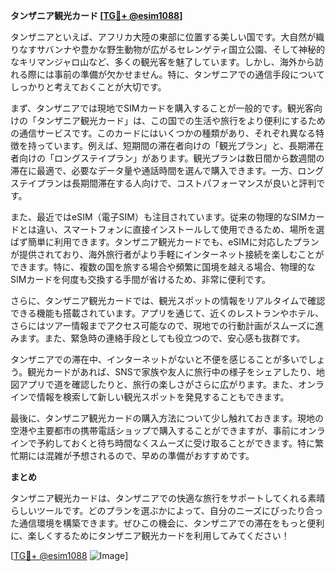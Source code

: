 **タンザニア観光カード [[TG💪+ @esim1088](https://t.me/s/esim1088)]**

タンザニアといえば、アフリカ大陸の東部に位置する美しい国です。大自然が織りなすサバンナや豊かな野生動物が広がるセレンゲティ国立公園、そして神秘的なキリマンジャロ山など、多くの観光客を魅了しています。しかし、海外から訪れる際には事前の準備が欠かせません。特に、タンザニアでの通信手段についてしっかりと考えておくことが大切です。

まず、タンザニアでは現地でSIMカードを購入することが一般的です。観光客向けの「タンザニア観光カード」は、この国での生活や旅行をより便利にするための通信サービスです。このカードにはいくつかの種類があり、それぞれ異なる特徴を持っています。例えば、短期間の滞在者向けの「観光プラン」と、長期滞在者向けの「ロングステイプラン」があります。観光プランは数日間から数週間の滞在に最適で、必要なデータ量や通話時間を選んで購入できます。一方、ロングステイプランは長期間滞在する人向けで、コストパフォーマンスが良いと評判です。

また、最近ではeSIM（電子SIM）も注目されています。従来の物理的なSIMカードとは違い、スマートフォンに直接インストールして使用できるため、場所を選ばず簡単に利用できます。タンザニア観光カードでも、eSIMに対応したプランが提供されており、海外旅行者がより手軽にインターネット接続を楽しむことができます。特に、複数の国を旅する場合や頻繁に国境を越える場合、物理的なSIMカードを何度も交換する手間が省けるため、非常に便利です。

さらに、タンザニア観光カードでは、観光スポットの情報をリアルタイムで確認できる機能も搭載されています。アプリを通じて、近くのレストランやホテル、さらにはツアー情報までアクセス可能なので、現地での行動計画がスムーズに進みます。また、緊急時の連絡手段としても役立つので、安心感も抜群です。

タンザニアでの滞在中、インターネットがないと不便を感じることが多いでしょう。観光カードがあれば、SNSで家族や友人に旅行中の様子をシェアしたり、地図アプリで道を確認したりと、旅行の楽しさがさらに広がります。また、オンラインで情報を検索して新しい観光スポットを発見することもできます。

最後に、タンザニア観光カードの購入方法について少し触れておきます。現地の空港や主要都市の携帯電話ショップで購入することができますが、事前にオンラインで予約しておくと待ち時間なくスムーズに受け取ることができます。特に繁忙期には混雑が予想されるので、早めの準備がおすすめです。

**まとめ**

タンザニア観光カードは、タンザニアでの快適な旅行をサポートしてくれる素晴らしいツールです。どのプランを選ぶかによって、自分のニーズにぴったり合った通信環境を構築できます。ぜひこの機会に、タンザニアでの滞在をもっと便利に、楽しくするためにタンザニア観光カードを利用してみてください！

[[TG💪+ @esim1088](https://t.me/s/esim1088) ![Image](https://i.postimg.cc/Y0z9fWf4/image.png)]